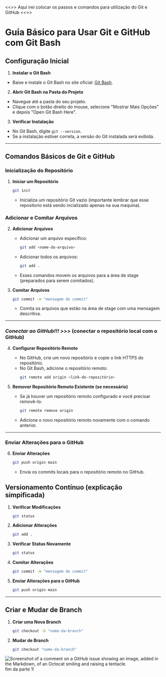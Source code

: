 <<>> Aqui irei colocar os passos e comandos para utilização do Git e GitHub <<>>


# Guia Básico para Usar Git e GitHub com Git Bash

## Configuração Inicial

1. **Instalar o Git Bash**
- Baixe e instale o Git Bash no site oficial: [Git Bash](https://gitforwindows.org/).

2. **Abrir Git Bash na Pasta do Projeto**
- Navegue até a pasta do seu projeto.
- Clique com o botão direito do mouse, selecione "Mostrar Mais Opções" e depois "Open Git Bash Here".

3. **Verificar Instalação**
- No Git Bash, digite `git --version`.
- Se a instalação estiver correta, a versão do Git instalada será exibida.

---------------------------------------------------------------------------------------------------------------------------------------
## **Comandos Básicos de Git e GitHub**

### Inicialização do Repositório

1. **Iniciar um Repositório**
   ```bash
   git init
   ```
   - Inicializa um repositório Git vazio (importante lembrar que esse repositorio está sendo incializado apenas na sua maquina).

### Adicionar e Comitar Arquivos

2. **Adicionar Arquivos**
   - Adicionar um arquivo específico:
     ```bash
     git add <nome-do-arquivo>
     ```
   - Adicionar todos os arquivos:
     ```bash
     git add .
     ```
   - Esses comandos movem os arquivos para a área de stage (preparados para serem comitados).

3. **Comitar Arquivos**
   ```bash
   git commit -m "mensagem do commit"
   ```
   - Comita os arquivos que estão na área de stage com uma mensagem descritiva.

__________________________________________________
###   ***Conectar ao GitHub!!!*** >>> (conectar o repositório local com o GitHub)

4. **Configurar Repositório Remoto**
   - No GitHub, crie um novo repositório e copie o link HTTPS do repositório.
   - No Git Bash, adicione o repositório remoto:
     ```bash
     git remote add origin <link-do-repositório>
     ```

5. **Remover Repositório Remoto Existente (se necessário)**
   - Se já houver um repositório remoto configurado e você precisar removê-lo:
     ```bash
     git remote remove origin
     ```
   - Adicione o novo repositório remoto novamente com o comando anterior.

---------------------------------------------------------------------------------------------------------------------------------------
### Enviar Alterações para o GitHub 

6. **Enviar Alterações**
   ```bash
   git push origin main
   ```
   - Envia os commits locais para o repositório remoto no GitHub.

## Versionamento Contínuo (explicação simpificada)

1. **Verificar Modificações**
   ```bash
   git status
   ```

2. **Adicionar Alterações**
   ```bash
   git add .
   ```

3. **Verificar Status Novamente**
   ```bash
   git status
   ```

4. **Comitar Alterações**
   ```bash
   git commit -m "mensagem do commit"
   ```

5. **Enviar Alterações para o GitHub**
   ```bash
   git push origin main
   ```
---------------------------------------------------------------------------------------------------------------------------------------
## Criar e Mudar de Branch

1. **Criar uma Nova Branch**
   ```bash
   git checkout -b "nome-da-branch"
   ```

2. **Mudar de Branch**
   ```bash
   git checkout "nome-da-branch"
   ```



![Screenshot of a comment on a GitHub issue showing an image, added in the Markdown, of an Octocat smiling and raising a tentacle.](https://myoctocat.com/assets/images/base-octocat.svg) fim da parte 1!